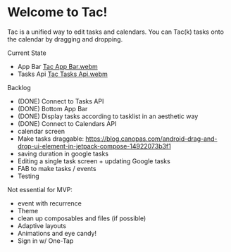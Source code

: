 # Welcome to Tac!

Tac is a unified way to edit tasks and calendars. You can Tac(k) tasks onto the calendar by dragging and dropping.

Current State
- App Bar
[Tac App Bar.webm](https://user-images.githubusercontent.com/98223838/213302812-e792cb12-f94a-4fd9-9efd-7337d40014aa.webm)
- Tasks Api
[Tac Tasks Api.webm](https://user-images.githubusercontent.com/98223838/213302976-b1f36f3a-8d27-4dfb-98d7-0bd8073d2cab.webm)

Backlog

- (DONE) Connect to Tasks API
- (DONE) Bottom App Bar
- (DONE) Display tasks according to tasklist in an aesthetic way 
- (DONE) Connect to Calendars API 
- calendar screen
- Make tasks draggable: https://blog.canopas.com/android-drag-and-drop-ui-element-in-jetpack-compose-14922073b3f1 
- saving duration in google tasks
- Editing a single task screen + updating Google tasks 
- FAB to make tasks / events
- Testing


Not essential for MVP: 
- event with recurrence
- Theme
- clean up composables and files (if possible)
- Adaptive layouts
- Animations and eye candy!
- Sign in w/ One-Tap
